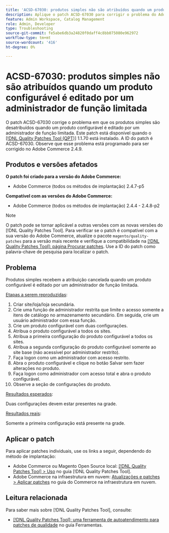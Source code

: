 ```yaml
---
title: 'ACSD-67030: produtos simples não são atribuídos quando um produto configurável é editado por um administrador de função limitada'
description: Aplique o patch ACSD-67030 para corrigir o problema do Adobe Commerce em que os produtos simples não são atribuídos quando um produto configurável é editado por um administrador de função limitada.
feature: Admin Workspace, Catalog Management
role: Admin, Developer
type: Troubleshooting
source-git-commit: fe5abe6db3a24820f0daff4c8bb075080e962972
workflow-type: tm+mt
source-wordcount: '416'
ht-degree: 0%

---
```



# ACSD-67030: produtos simples não são atribuídos quando um produto configurável é editado por um administrador de função limitada

O patch ACSD-67030 corrige o problema em que os produtos simples são desatribuídos quando um produto configurável é editado por um administrador de função limitada. Este patch está disponível quando o [[!DNL Quality Patches Tool (QPT)]](/help/tools/quality-patches-tool/quality-patches-tool-to-self-serve-quality-patches.md) 1.1.70 está instalado. A ID do patch é ACSD-67030. Observe que esse problema está programado para ser corrigido no Adobe Commerce 2.4.9.


## Produtos e versões afetados

**O patch foi criado para a versão do Adobe Commerce:**

* Adobe Commerce (todos os métodos de implantação) 2.4.7-p5

**Compatível com as versões do Adobe Commerce:**

* Adobe Commerce (todos os métodos de implantação) 2.4.4 - 2.4.8-p2

>[!NOTE]
>
>O patch pode se tornar aplicável a outras versões com as novas versões do [!DNL Quality Patches Tool]. Para verificar se o patch é compatível com a sua versão do Adobe Commerce, atualize o pacote `magento/quality-patches` para a versão mais recente e verifique a compatibilidade na [[!DNL Quality Patches Tool]: página Procurar patches](https://experienceleague.adobe.com/tools/commerce-quality-patches/index.html?lang=pt-BR). Use a ID do patch como palavra-chave de pesquisa para localizar o patch.

## Problema

Produtos simples recebem a atribuição cancelada quando um produto configurável é editado por um administrador de função limitada.

<u>Etapas a serem reproduzidas</u>:

1. Criar site/loja/loja secundária.
1. Crie uma função de administrador restrita que limite o acesso somente a itens de catálogo no armazenamento secundário. Em seguida, crie um usuário administrador com essa função.
1. Crie um produto configurável com duas configurações.
1. Atribua o produto configurável a todos os sites.
1. Atribua a primeira configuração do produto configurável a todos os sites.
1. Atribua a segunda configuração do produto configurável somente ao site base (não acessível por administrador restrito).
1. Faça logon como um administrador com acesso restrito.
1. Abra o produto configurável e clique no botão Salvar sem fazer alterações no produto.
1. Faça logon como administrador com acesso total e abra o produto configurável.
1. Observe a seção de configurações do produto.


<u>Resultados esperados</u>:

Duas configurações devem estar presentes na grade.

<u>Resultados reais</u>:

Somente a primeira configuração está presente na grade.

## Aplicar o patch

Para aplicar patches individuais, use os links a seguir, dependendo do método de implantação:

* Adobe Commerce ou Magento Open Source local: [[!DNL Quality Patches Tool] > Uso](/help/tools/quality-patches-tool/usage.md) no guia [!DNL Quality Patches Tool].
* Adobe Commerce na infraestrutura em nuvem: [Atualizações e patches > Aplicar patches](https://experienceleague.adobe.com/docs/commerce-cloud-service/user-guide/develop/upgrade/apply-patches.html?lang=pt-BR) no guia do Commerce na infraestrutura em nuvem.

## Leitura relacionada

Para saber mais sobre [!DNL Quality Patches Tool], consulte:

* [[!DNL Quality Patches Tool]: uma ferramenta de autoatendimento para patches de qualidade](/help/tools/quality-patches-tool/quality-patches-tool-to-self-serve-quality-patches.md) no guia Ferramentas.

